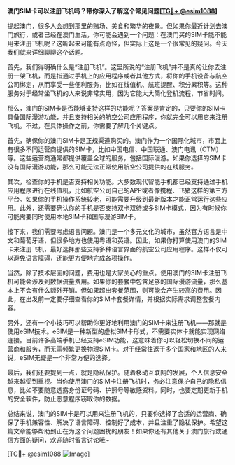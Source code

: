 **澳门SIM卡可以注册飞机吗？带你深入了解这个常见问题[[TG💪+ @esim1088](https://t.me/s/esim1088)]**

提起澳门，很多人会想到那里的赌场、美食和繁华的夜景。但如果你最近计划去澳门旅行，或者已经在澳门生活，你可能会遇到一个问题：在澳门买的SIM卡能不能用来注册飞机呢？这听起来可能有点奇怪，但实际上这是一个很常见的疑问。今天我们就来详细聊聊这个话题。

首先，我们得明确什么是“注册飞机”。这里所说的“注册飞机”并不是真的让你去注册一架飞机，而是指通过手机上的应用程序或者其他方式，将你的手机设备与航空公司绑定，从而享受一些便利服务，比如在线值机、航班提醒、积分累积等。这种服务对于经常坐飞机的人来说非常实用，因为它能大大简化登机流程，节省时间。

那么，澳门的SIM卡是否能够支持这样的功能呢？答案是肯定的，只要你的SIM卡具备国际漫游功能，并且支持相关的航空公司应用程序，你就完全可以用它来注册飞机。不过，在具体操作之前，你需要了解几个关键点。

首先，确保你的澳门SIM卡是正规渠道购买的。澳门作为一个国际化城市，市面上有很多不同运营商提供的SIM卡，比如中国电信、中国联通、澳门电讯（CTM）等。这些运营商通常都提供覆盖全球的服务，包括国际漫游。如果你选择的SIM卡没有国际漫游功能，那么可能无法正常使用航空公司提供的在线服务。

其次，检查你的手机是否支持相关功能。大多数现代智能手机都已经支持通过手机应用程序进行在线值机，比如航空公司自己的APP或者像携程、飞猪这样的第三方平台。如果你的手机操作系统较老，可能需要升级到最新版本才能正常运行这些应用。此外，还需要确认你的手机是否支持双卡双待或多SIM卡模式，因为有时候你可能需要同时使用本地SIM卡和国际漫游SIM卡。

接下来，我们需要考虑语言问题。澳门是一个多元文化的城市，虽然官方语言是中文和葡萄牙语，但很多地方也使用粤语和英语。因此，如果你打算使用澳门的SIM卡来注册飞机，最好选择那些支持多种语言界面的航空公司应用程序。这样不仅可以避免语言障碍，还能更方便地完成各项操作。

当然，除了技术层面的问题，费用也是大家关心的重点。使用澳门的SIM卡注册飞机可能会涉及到数据流量费用。如果你的套餐中包含足够的国际漫游流量，那么基本上不会有什么额外开销。但如果超出套餐范围，则可能会产生较高的费用。因此，在出发前一定要仔细查看你的SIM卡套餐详情，并根据实际需求调整套餐内容。

另外，还有一个小技巧可以帮助你更好地利用澳门的SIM卡来注册飞机——那就是使用eSIM技术。eSIM是一种新型的虚拟SIM卡形式，不需要实体卡就能实现网络连接。目前许多高端手机已经支持eSIM功能，这意味着你可以轻松切换不同的运营商和服务，而无需频繁更换物理SIM卡。对于经常往返于多个国家和地区的人来说，eSIM无疑是一个非常方便的选择。

最后，我们还要提到一点，就是隐私保护。随着移动互联网的发展，个人信息安全越来越受到重视。当你使用澳门的SIM卡注册飞机时，务必注意保护自己的隐私信息，比如不要随意透露身份证号码、护照号等敏感资料。同时，也要定期更新手机的安全软件，防止恶意程序窃取你的数据。

总结来说，澳门的SIM卡是可以用来注册飞机的，只要你选择了合适的运营商、确保了手机兼容性、解决了语言障碍、控制好了成本，并且注重了隐私保护。希望这篇文章能够帮助到正在为这个问题困扰的朋友！如果你还有其他关于澳门旅行或通信方面的疑问，欢迎随时留言讨论哦~

[[TG💪+ @esim1088](https://t.me/s/esim1088) ![Image](https://i.postimg.cc/4NQfJmqS/Snipaste-2025-05-13-00-14-12.png)]